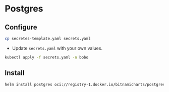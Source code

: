 # Postgres

## Configure

```bash
cp secretes-template.yaml secrets.yaml
```

- Update `secrets.yaml` with your own values.

```bash
kubectl apply -f secrets.yaml -n bobo
```

## Install

```bash
helm install postgres oci://registry-1.docker.io/bitnamicharts/postgresql -f values.yaml -n bobo
```
